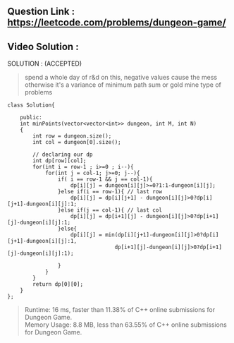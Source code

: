 ## Question Link : https://leetcode.com/problems/dungeon-game/

## Video Solution : 


SOLUTION : (ACCEPTED)

> spend a whole day of r&d on this, negative values cause the mess otherwise it's a variance of minimum path sum or gold mine type of problems

```
class Solution{

	public:
	int minPoints(vector<vector<int>> dungeon, int M, int N) 
	{ 
	    int row = dungeon.size();
        int col = dungeon[0].size();
        
        // declaring our dp
        int dp[row][col];
        for(int i = row-1 ; i>=0 ; i--){
            for(int j = col-1; j>=0; j--){
                if( i == row-1 && j == col-1){
                    dp[i][j] = dungeon[i][j]>=0?1:1-dungeon[i][j];
                }else if(i == row-1){ // last row
                    dp[i][j] = dp[i][j+1] - dungeon[i][j]>0?dp[i][j+1]-dungeon[i][j]:1;
                }else if(j == col-1){ // last col
                    dp[i][j] = dp[i+1][j] - dungeon[i][j]>0?dp[i+1][j]-dungeon[i][j]:1;
                }else{
                    dp[i][j] = min(dp[i][j+1]-dungeon[i][j]>0?dp[i][j+1]-dungeon[i][j]:1,
                                  dp[i+1][j]-dungeon[i][j]>0?dp[i+1][j]-dungeon[i][j]:1);

                }
            }
        }
        return dp[0][0];
    }
};

```

> Runtime: 16 ms, faster than 11.38% of C++ online submissions for Dungeon Game. <br>
> Memory Usage: 8.8 MB, less than 63.55% of C++ online submissions for Dungeon Game. 